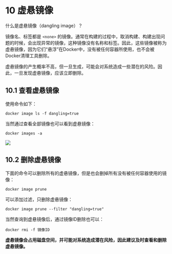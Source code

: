 # 10 虚悬镜像

什么是虚悬镜像（dangling image）？

镜像名、标签都是 `<none>` 的镜像。通常在构建的过程中，取消构建、构建出现问题的时候，会出现异常的镜像，这种镜像没有名称和标签。因此，这些镜像被称为虚悬镜像，因为它们“悬浮”在Docker中，没有被任何容器所使用，也不会被Docker清理工具删除。

虚悬镜像的产生概率不高，但一旦生成，可能会对系统造成一些潜在的风险。因此，一旦发现虚悬镜像，应该立即删除。

##  10.1 查看虚悬镜像

使用命令如下：

```
docker image ls -f dangling=true
```

当然通过查看全部镜像也可以看到虚悬镜像：

```
docker images -a
```

![](https://www.doubibiji.com/assets/img/20240226225159.d1f38995.jpg)

## 10.2 删除虚悬镜像

下面的命令可以删除所有的虚悬镜像，但是也会删掉所有没有被任何容器使用的镜像：

```
docker image prune
```

可以添加过滤，只删除虚悬镜像：

```
docker image prune --filter "dangling=true"
```




当然查询到虚悬镜像后，通过镜像ID删除也可以：

```
docker rmi -f 镜像ID
```


**虚悬镜像会占用磁盘空间，并可能对系统造成潜在风险，因此建议及时查看和删除虚悬镜像。**